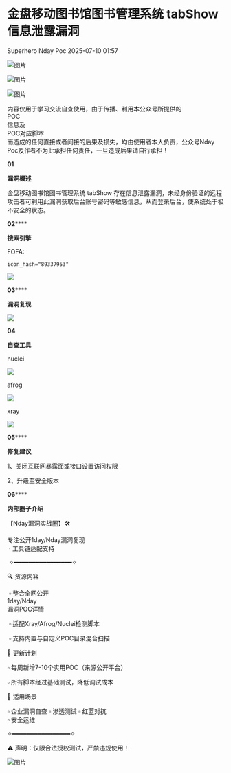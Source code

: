 #  金盘移动图书馆图书管理系统 tabShow 信息泄露漏洞  
Superhero  Nday Poc   2025-07-10 01:57  
  
![图片](https://mmbiz.qpic.cn/mmbiz_png/Melo944GVOJECe5vg2C5YWgpyo1D5bCkYN4sZibCVo6EFo0N9b7Kib4I4N6j6Y10tynLOdgov9ibUmaNwW5yeoCbQ/640?wx_fmt=other&from=appmsg&wxfrom=5&wx_lazy=1&wx_co=1&tp=webp "")  
  
![图片](https://mmbiz.qpic.cn/mmbiz_png/Melo944GVOJECe5vg2C5YWgpyo1D5bCkhic5lbbPcpxTLtLccZ04WhwDotW7g2b3zBgZeS5uvFH4dxf0tj0Rutw/640?wx_fmt=other&from=appmsg&wxfrom=5&wx_lazy=1&wx_co=1&tp=webp "")  
  
![图片](https://mmbiz.qpic.cn/mmbiz_png/Melo944GVOJECe5vg2C5YWgpyo1D5bCk524CiapZejYicic1Hf8LPt8qR893A3IP38J3NMmskDZjyqNkShewpibEfA/640?wx_fmt=other&from=appmsg&wxfrom=5&wx_lazy=1&wx_co=1&tp=webp "")  
  
内容仅用于学习交流自查使用，由于传播、利用本公众号所提供的  
POC  
信息及  
POC对应脚本  
而造成的任何直接或者间接的后果及损失，均由使用者本人负责，公众号Nday Poc及作者不为此承担任何责任，一旦造成后果请自行承担！  
  
  
**01**  
  
**漏洞概述**  
  
  
金盘移动图书馆图书管理系统 tabShow 存在信息泄露漏洞，未经身份验证的远程攻击者可利用此漏洞获取后台账号密码等敏感信息，从而登录后台，使系统处于极不安全的状态。  
  
**02******  
  
**搜索引擎**  
  
  
FOFA:  
```
icon_hash="89337953"
```  
  
![](https://mmbiz.qpic.cn/sz_mmbiz_png/wnJTy44dqwJ4PqvQpOAibes7tibfU2Fle9bbHfBQSCCYJQ3bL4QpXu9MkgvmbGseqXT79fRiaQItz0a9Ge0I1nm6g/640?wx_fmt=png&from=appmsg "")  
  
  
**03******  
  
**漏洞复现**  
  
![](https://mmbiz.qpic.cn/sz_mmbiz_png/wnJTy44dqwJ4PqvQpOAibes7tibfU2Fle9boYWTyy79Rgaicw5GPffaoQG7BqyUibIibS8JoUcluvwOKUb5MgzeTTWQ/640?wx_fmt=png&from=appmsg "")  
  
  
**04**  
  
**自查工具**  
  
  
nuclei  
  
![](https://mmbiz.qpic.cn/sz_mmbiz_png/wnJTy44dqwJ4PqvQpOAibes7tibfU2Fle9PI59CY2lnkkibKawiaquxbLrCrLwG3TYy6jS0J7RJhDEZTB187hoFzEg/640?wx_fmt=png&from=appmsg "")  
  
afrog  
  
![](https://mmbiz.qpic.cn/sz_mmbiz_png/wnJTy44dqwJ4PqvQpOAibes7tibfU2Fle9yp0GbhDrJutM87KIbRYniaX6duMZjPkbSN2W6n928o2MHlBzfntrsbA/640?wx_fmt=png&from=appmsg "")  
  
xray  
  
![](https://mmbiz.qpic.cn/sz_mmbiz_png/wnJTy44dqwJ4PqvQpOAibes7tibfU2Fle9tbsUAJ8uc4LOiaPnVMX12fs9dddIKJp1ZVbNd3icDQQFdxfr1iaQnLqvA/640?wx_fmt=png&from=appmsg "")  
  
  
**05******  
  
**修复建议**  
  
  
1、关闭互联网暴露面或接口设置访问权限  
  
2、升级至安全版本  
  
  
**06******  
  
**内部圈子介绍**  
  
  
【Nday漏洞实战圈】🛠️   
  
专注公开1day/Nday漏洞复现  
 · 工具链适配支持  
  
 ✧━━━━━━━━━━━━━━━━✧   
  
🔍 资源内容  
  
 ▫️ 整合全网公开  
1day/Nday  
漏洞POC详情  
  
 ▫️ 适配Xray/Afrog/Nuclei检测脚本  
  
 ▫️ 支持内置与自定义POC目录混合扫描   
  
🔄 更新计划   
  
▫️ 每周新增7-10个实用POC（来源公开平台）   
  
▫️ 所有脚本经过基础测试，降低调试成本   
  
🎯 适用场景   
  
▫️ 企业漏洞自查 ▫️ 渗透测试 ▫️ 红蓝对抗   
▫️ 安全运维  
  
✧━━━━━━━━━━━━━━━━✧   
  
⚠️ 声明：仅限合法授权测试，严禁违规使用！  
  
![图片](https://mmbiz.qpic.cn/sz_mmbiz_png/wnJTy44dqwLJNGic1zib33kic8nRYia3Uuvv5BJyvALx1xxibmDMhbJNRbnXRrHpVoFzXq49CVOJmEkfEKf3fjDEXgQ/640?wx_fmt=png&from=appmsg&watermark=1&wxfrom=5&wx_lazy=1&tp=webp "")  
  
  
